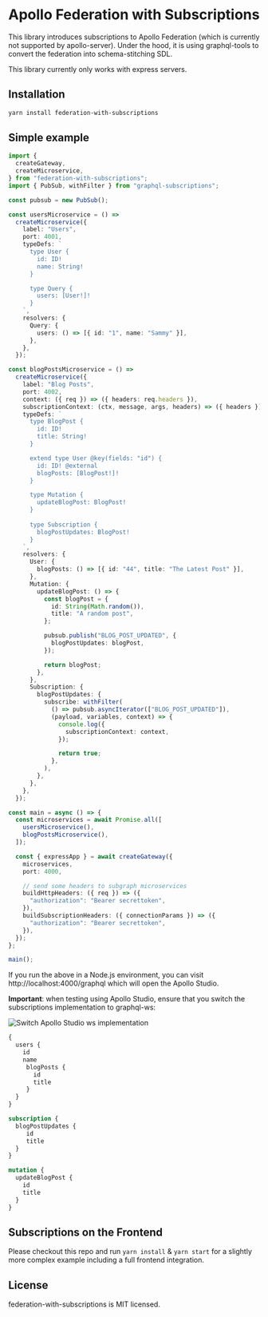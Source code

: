 # Apollo Federation with Subscriptions

This library introduces subscriptions to Apollo Federation (which is currently not supported by apollo-server). Under the hood, it is using graphql-tools to convert the federation into schema-stitching SDL.

This library currently only works with express servers.

## Installation

```bash
yarn install federation-with-subscriptions
```

## Simple example

```ts
import {
  createGateway,
  createMicroservice,
} from "federation-with-subscriptions";
import { PubSub, withFilter } from "graphql-subscriptions";

const pubsub = new PubSub();

const usersMicroservice = () =>
  createMicroservice({
    label: "Users",
    port: 4001,
    typeDefs: `
      type User {
        id: ID!
        name: String!
      }

      type Query {
        users: [User!]!
      }
    `,
    resolvers: {
      Query: {
        users: () => [{ id: "1", name: "Sammy" }],
      },
    },
  });

const blogPostsMicroservice = () =>
  createMicroservice({
    label: "Blog Posts",
    port: 4002,
    context: ({ req }) => ({ headers: req.headers }),
    subscriptionContext: (ctx, message, args, headers) => ({ headers }),
    typeDefs: `
      type BlogPost {
        id: ID!
        title: String!
      }

      extend type User @key(fields: "id") {
        id: ID! @external
        blogPosts: [BlogPost!]!
      }

      type Mutation {
        updateBlogPost: BlogPost!
      }
			
      type Subscription {
        blogPostUpdates: BlogPost!
      }
    `,
    resolvers: {
      User: {
        blogPosts: () => [{ id: "44", title: "The Latest Post" }],
      },
      Mutation: {
        updateBlogPost: () => {
          const blogPost = {
            id: String(Math.random()),
            title: "A random post",
          };

          pubsub.publish("BLOG_POST_UPDATED", {
            blogPostUpdates: blogPost,
          });

          return blogPost;
        },
      },
      Subscription: {
        blogPostUpdates: {
          subscribe: withFilter(
            () => pubsub.asyncIterator(["BLOG_POST_UPDATED"]),
            (payload, variables, context) => {
              console.log({
                subscriptionContext: context,
              });

              return true;
            },
          ),
        },
      },
    },
  });

const main = async () => {
  const microservices = await Promise.all([
    usersMicroservice(),
    blogPostsMicroservice(),
  ]);

  const { expressApp } = await createGateway({
    microservices,
    port: 4000,

    // send some headers to subgraph microservices
    buildHttpHeaders: ({ req }) => ({
      "authorization": "Bearer secrettoken",
    }),
    buildSubscriptionHeaders: ({ connectionParams }) => ({
      "authorization": "Bearer secrettoken",
    }),
  });
};

main();
```

If you run the above in a Node.js environment, you can visit http://localhost:4000/graphql which will open the Apollo Studio.

**Important**: when testing using Apollo Studio, ensure that you switch the subscriptions implementation to graphql-ws:

![Switch Apollo Studio ws implementation](https://raw.githubusercontent.com/sammysaglam/federation-with-subscriptions/main/img/apollo-studio-graphql-ws.png)

```graphql
{
  users {
    id
    name
     blogPosts {
       id
       title
     }
  }
}
```

```graphql
subscription {
  blogPostUpdates {
     id
     title
  }
}
```

```graphql
mutation {
  updateBlogPost {
    id
    title
  }
}
```

## Subscriptions on the Frontend

Please checkout this repo and run `yarn install` & `yarn start` for a slightly more complex example including a full frontend integration.

## License

federation-with-subscriptions is MIT licensed.
